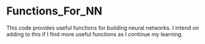 # Functions_For_NN

This code provides useful functions for building neural networks. I intend on adding to this if I find more useful functions as I continue my learning.
